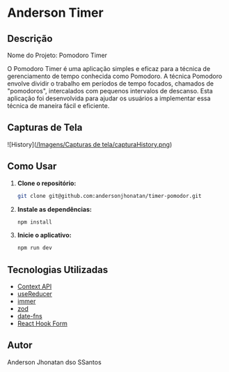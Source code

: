 # Anderson Timer

## Descrição

Nome do Projeto: Pomodoro Timer

O Pomodoro Timer é uma aplicação simples e eficaz para a técnica de gerenciamento de tempo conhecida como Pomodoro. A técnica Pomodoro envolve dividir o trabalho em períodos de tempo focados, chamados de "pomodoros", intercalados com pequenos intervalos de descanso. Esta aplicação foi desenvolvida para ajudar os usuários a implementar essa técnica de maneira fácil e eficiente.

## Capturas de Tela
![History]([/Imagens/Capturas de tela/capturaHistory.png](https://github.com/andersonjhonatan/timer-pomodor/blob/main/public/capturaHistory.png?raw=true))

## Como Usar
1. **Clone o repositório:**
    ```bash
    git clone git@github.com:andersonjhonatan/timer-pomodor.git
    ```

2. **Instale as dependências:**
    ```bash
    npm install
    ```
   

3. **Inicie o aplicativo:**
    ```bash
    npm run dev
    ```
   

## Tecnologias Utilizadas
- [Context API](https://reactjs.org/docs/context.html)
- [useReducer](https://reactjs.org/docs/hooks-reference.html#usereducer)
- [immer](https://immerjs.github.io/immer/docs/introduction)
- [zod](https://github.com/colinhacks/zod)
- [date-fns](https://date-fns.org/)
- [React Hook Form](https://react-hook-form.com/)


## Autor
Anderson Jhonatan dso SSantos


